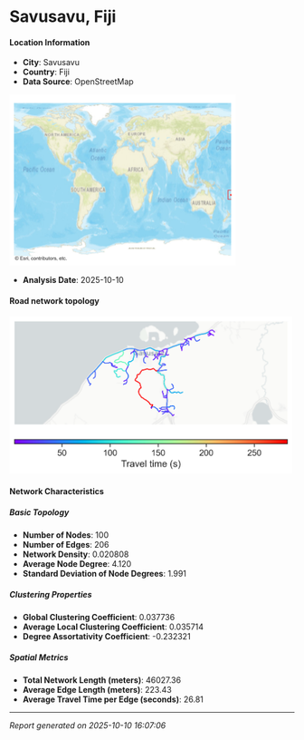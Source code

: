 # Savusavu, Fiji

#### Location Information

- **City**: Savusavu
- **Country**: Fiji
- **Data Source**: OpenStreetMap
<img src="Savusavu_location.png" alt="Savusavu Location Map" width="400" />

- **Analysis Date**: 2025-10-10

#### Road network topology

<img src="Savusavu_network_map.png" alt="Savusavu Road Network Map" width="500"/>

#### Network Characteristics

##### Basic Topology

- **Number of Nodes**: 100
- **Number of Edges**: 206
- **Network Density**: 0.020808
- **Average Node Degree**: 4.120
- **Standard Deviation of Node Degrees**: 1.991

##### Clustering Properties

- **Global Clustering Coefficient**: 0.037736
- **Average Local Clustering Coefficient**: 0.035714
- **Degree Assortativity Coefficient**: -0.232321

##### Spatial Metrics

- **Total Network Length (meters)**: 46027.36
- **Average Edge Length (meters)**: 223.43
- **Average Travel Time per Edge (seconds)**: 26.81

---
*Report generated on 2025-10-10 16:07:06*
